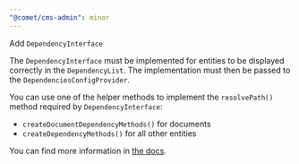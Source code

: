 ```yaml
---
"@comet/cms-admin": minor
---
```


Add `DependencyInterface` 

The `DependencyInterface` must be implemented for entities to be displayed correctly in the `DependencyList`. 
The implementation must then be passed to the `DependenciesConfigProvider`.

You can use one of the helper methods to implement the `resolvePath()` method required by `DependencyInterface`:

- `createDocumentDependencyMethods()` for documents
- `createDependencyMethods()` for all other entities

You can find more information in [the docs](https://docs.comet-dxp.com/docs/dependencies/).

